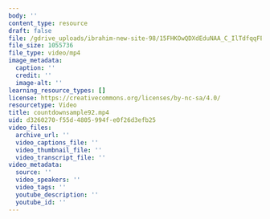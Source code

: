 ```yaml
---
body: ''
content_type: resource
draft: false
file: /gdrive_uploads/ibrahim-new-site-98/15FHKOwQDXdEduNAA_C_IlTdfqqFE86Km/countdownsample92.mp4
file_size: 1055736
file_type: video/mp4
image_metadata:
  caption: ''
  credit: ''
  image-alt: ''
learning_resource_types: []
license: https://creativecommons.org/licenses/by-nc-sa/4.0/
resourcetype: Video
title: countdownsample92.mp4
uid: d3260270-f55d-4805-994f-e0f26d3efb25
video_files:
  archive_url: ''
  video_captions_file: ''
  video_thumbnail_file: ''
  video_transcript_file: ''
video_metadata:
  source: ''
  video_speakers: ''
  video_tags: ''
  youtube_description: ''
  youtube_id: ''
---
```

